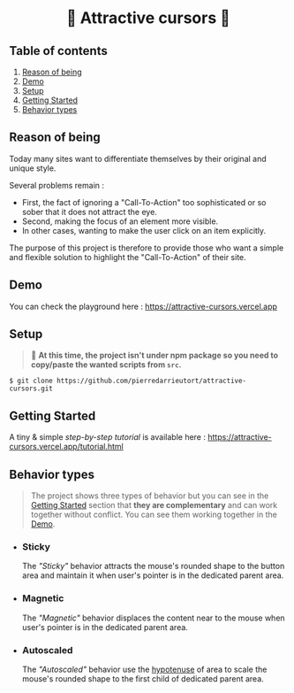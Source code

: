 <h1 align="center">🥳 Attractive cursors 🎉</h1>

## Table of contents

1. [Reason of being](#reason-of-being)
2. [Demo](#demo)
3. [Setup](#setup)
4. [Getting Started](#getting-started)
5. [Behavior types](#behavior-types)

## Reason of being
Today many sites want to differentiate themselves by their original and unique style.

Several problems remain :
- First, the fact of ignoring a "Call-To-Action" too sophisticated or so sober that it does not attract the eye.
- Second, making the focus of an element more visible.
- In other cases, wanting to make the user click on an item explicitly.

The purpose of this project is therefore to provide those who want a simple and flexible solution to highlight the "Call-To-Action" of their site. 

## Demo
You can check the playground here : https://attractive-cursors.vercel.app

## Setup

> 🚧 **At this time, the project isn't under npm package so you need to copy/paste the wanted scripts from `src`.**

```shell
$ git clone https://github.com/pierredarrieutort/attractive-cursors.git
```

## Getting Started
A tiny & simple *step-by-step tutorial* is available here : https://attractive-cursors.vercel.app/tutorial.html

## Behavior types

> The project shows three types of behavior but you can see in the [Getting Started](#getting-started) section that **they are complementary** and can work together without conflict. You can see them working together in the [Demo](#demo).

- ### Sticky
   The *"Sticky"* behavior attracts the mouse's rounded shape to the button area and maintain it when user's pointer is in the dedicated parent area.

- ### Magnetic
   The *"Magnetic"* behavior displaces the content near to the mouse when user's pointer is in the dedicated parent area.

- ### Autoscaled
   The *"Autoscaled"* behavior use the [hypotenuse](https://en.wikipedia.org/wiki/Hypotenuse) of area to scale the mouse's rounded shape to the first child of dedicated parent area.
